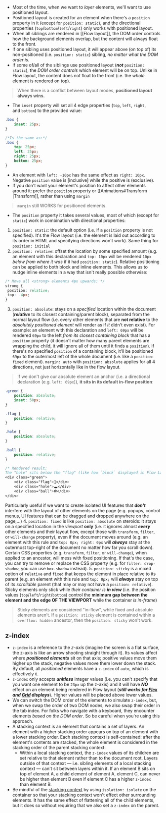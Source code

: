 - Most of the time, when we want to *layer* elements, we'll want to use positioned layout.
- Positioned layout is created for an element when there's a `position` property in it 
  (except for `position: static`), and the directional properties (`top`/`bottom`/`left`/`right`) only works with positioned layout.
- When all siblings are rendered in [[Flow layout]], the DOM order controls how the background elements overlap, but the content will always float to the front.
- If one sibling uses positioned layout, it will appear above (on top of) its non-positioned (i.e. `position: static`) sibling, *no matter what the DOM order is*.
- If some of/all of the siblings use positioned layout (**_not_** `position: static`), the *DOM order controls* which element will be on top. Unlike in Flow layout, the content does not float to the front (i.e. the *whole* element is rendered on top).

> When there is a conflict between layout modes, **positioned layout always wins.**

- The `inset` property will set all 4 edge properties (`top`, `left`, `right`, and `bottom`) to the provided value:
```css
.box {
	inset: 25px;
}

/*Is the same as:*/
.box {
	top: 25px;
	left: 25px;
	right: 25px;
	bottom: 25px;
}
```

- An element with `left: -10px` has the same effect as `right: 10px`. Negative `position` value is [inclusive] while the positive is (exclusive).
- If you don't want your element's position to affect other elements around it: prefer the `position` property or [[Animations#Transform |Transform]], rather than using `margin`
> `margin` still WORKS for positioned elements.

- The `position` property it takes several values, most of which (except for `static`) work in combination with directional properties:
1. `position: static`: the default option (i.e. if a  `position` property is not specified). It's the Flow layout (i.e. the element is laid out according to its order in HTML and specifying directions won't work). Same thing for `position: initial`
2. `position: relative`: offset the location by some specified amount (e.g. an element with this declaration and `top: 10px` will be rendered `10px` *below* *from where it was* if it had `position: static`). Relative positioning can be applied to both block and inline elements. This allows us to nudge inline elements in a way that isn't really possible otherwise:
```css
/* Move all <strong> elements 4px upwards: */
strong {
 position: relative;
 top: -4px;
}
```
3. `position: absolute`: stays on a *specified* location within the document (***relative*** to its closest containing/parent block), separated from the normal layout flow (i.e. every other elements that are **not relative** to the *absolutely positioned element* will render as if *it* didn't even exist). For example: an element with this declaration and `left: 69px` will be rendered `69px` to the left *from its closest containing block* that has a `position` property (it doesn't matter how many parent elements are wrapping the child, it will ignore all of them until it finds a `position`). If there's no specified `position` of a containing block, it'll be positioned `69px` to the outermost left of the whole document (i.e. like a `position: fixed` element). 
   `margin: auto` with `position: absolute` applies for all 4 directions, not just horizontally like in the flow layout.
   
  > If we don't give our absolute element an anchor (i.e. a directional declaration (e.g. `left: 69px`)), **it sits in its default in-flow position**:
```css
.green {
	position: absolute;
	inset: 50px;
}

.flag {
	position: relative;
}

.hole {
	position: absolute;
}

.ball {
	position: relative;
}

/* Rendered result:
The "hole" sits below the "flag" (like how `block` displayed in Flow Layout) and the "ball" sits on top of the "hole" as if the "hole" isn't there*/
<div class="green">
	<div class="flag">🚩</div>
	<div class="hole">🕳</div>
	<div class="ball">⚽️</div>
</div>
```
   Particularly useful if we want to create isolated UI features that ***don't*** interfere with the layout of other elements on the page (e.g. popups, control menus, UI features that can be dragged and dropped anywhere on the page,...)
4. `position: fixed` is like `position: absolute` on steroids: it stays on a specified location in the *viewport* **only** (i.e. it ignores almost ***every*** other elements and their layout flow, except those with `transform`, `filter`, or `will-change` property), even if the document moves around (e.g. an element with this rule and `top: 0px; right: 0px` will ***always*** stay at the outermost top-right of the document no matter how far you scroll down).
   Certain CSS properties (e.g. `transform`, `filter`, or `will-change`), when applied to an ancestor, will mess with fixed positioning. If that's the case, you can try to remove or replace the CSS property (e.g. for `filter: drop-shadow`, you can use `box-shadow` instead).
5. `position: sticky` is a mixed option of `relative` and `fixed` that keeps the element in place relative to its parent (e.g. an element with this rule and `top: 0px;` will ***always*** stay on top of its *scrollable* parent (that may or may not have a `position: relative`). Sticky elements only stick while *their container* *is **in view*** (i.e. the position values (`top`/`left`/`right`/`bottom`) control the **minimum gap between the element and the edge OF THE VIEWPORT** while the container *is in-frame*)
   > Sticky elements are considered "in-flow", while fixed and absolute elements aren’t. 
   > If a  `position: sticky` element is contained within a `overflow: hidden` ancestor, then the `position: sticky` won't work.

## z-index
- `z-index` is a reference to the *z-axis* (imagine the screen is a flat surface, the z-axis is like an arrow shooting straight through it). Its values affect where ***positioned elements*** sit on that axis; positive values move them higher up the stack, negative values move them lower down the stack. By default, all *positioned* elements have a `z-index` of `auto`, which is effectively `0`.
- `z-index` only accepts ***unitless*** integer values (i.e. you can't specify that you want one element to be `23px` up the z-axis) and it will have **_NO_** effect on an element being rendered in Flow layout (***still works for [Flex](https://courses.joshwcomeau.com/css-for-js/04-flexbox/11-flex-interactions) and [Grid](https://courses.joshwcomeau.com/css-for-js/07-css-grid/14-sticky-grids) displays***). Higher values will be placed above lower values.
- We can switch the DOM order of the elements to simulate `z-index`, but, when we swap the order of two DOM nodes, we also swap their order in the tab index. For folks who navigate with a keyboard, they encounter elements _based on the DOM order_. So be careful when you're using this approach.
- A stacking context is an element that contains a set of layers. An element with a higher stacking order appears on top of an element with a lower stacking order. Each stacking context is self-contained: after the element's contents are stacked, the whole element is considered in the stacking order of the parent stacking context:
	- Within a local stacking context, the `z-index` values of its children are set relative to that element rather than to the document root. Layers outside of that context — i.e. sibling elements of a local stacking context — can't sit between layers within it. If an element B sits on top of element A, a child element of element A, element C, can never be higher than element B even if element C has a higher `z-index` than element B.
- Be mindful of the [stacking context](https://developer.mozilla.org/en-US/docs/Web/CSS/CSS_Positioning/Understanding_z_index/The_stacking_context) by using `isolation: isolate` on the container so that your stacking context won't effect other surrounding elements. It has the same effect of flattening all of the child elements, but it does so without requiring that we also set a `z-index` on the parent.
